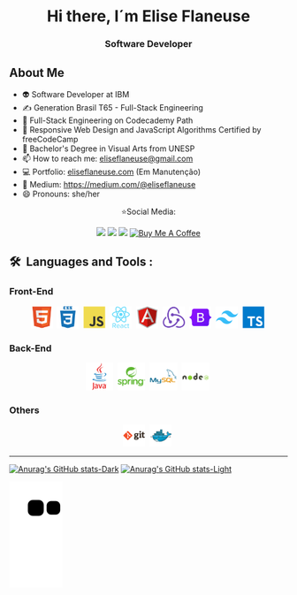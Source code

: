 <h1 align="center">Hi there, I´m Elise Flaneuse</h1>
<h3 align="center">Software Developer</h3>

## About Me

- 👽 Software Developer at IBM
- ✍️ Generation Brasil T65 - Full-Stack Engineering
- 🌱 Full-Stack Engineering on Codecademy Path
- 🤖 Responsive Web Design and JavaScript Algorithms Certified by freeCodeCamp
- 🌱 Bachelor's Degree in Visual Arts from UNESP
- 📫 How to reach me: eliseflaneuse@gmail.com
- 💻 Portfolio: <a href="https://eliseflaneuse.com">eliseflaneuse.com</a> (Em Manutenção)
- 🚀 Medium: https://medium.com/@eliseflaneuse 
- 😄 Pronouns: she/her


<div align="center">
<p>⭐Social Media:</p>
<p>
  <a href="https://discordapp.com/users/eliseflaneuse" target="_blank"><img src="https://img.shields.io/badge/Discord-7289DA?style=for-the-badge&logo=discord&logoColor=white" target="_blank"></a> 
  <a href = "mailto:eliseflaneuse@gmail.com"><img src="https://img.shields.io/badge/-Gmail-%23333?style=for-the-badge&logo=gmail&logoColor=white" target="_blank"></a>
  <a href="https://www.linkedin.com/in/elise-flaneuse-46a54b250/" target="_blank"><img src="https://img.shields.io/badge/-LinkedIn-%230077B5?style=for-the-badge&logo=linkedin&logoColor=white" target="_blank"></a> 
<a href="https://bmc.link/eliseflaneuse" target="_blank"><img src="https://cdn.buymeacoffee.com/buttons/default-orange.png" alt="Buy Me A Coffee" height="28" width="140"></a>
</p>
</div>


## 🛠 &nbsp;Languages and Tools :


### Front-End 
<p align="center">
<img src="https://github.com/devicons/devicon/blob/master/icons/html5/html5-original.svg" title="HTML5" alt="HTML" width="40" height="40"/>&nbsp;
<img src="https://github.com/devicons/devicon/blob/master/icons/css3/css3-plain-wordmark.svg"  title="CSS3" alt="CSS" width="40" height="40"/>&nbsp;
<img src="https://github.com/devicons/devicon/blob/master/icons/javascript/javascript-original.svg" title="JavaScript" alt="JavaScript" width="40" height="40"/>&nbsp;
<img src="https://github.com/devicons/devicon/blob/master/icons/react/react-original-wordmark.svg" title="React" alt="React" width="40" height="40"/>&nbsp;
  <img src="https://github.com/devicons/devicon/blob/master/icons/angularjs/angularjs-original.svg" title="Java" alt="Java" width="40" height="40"/>&nbsp;
<img src="https://github.com/devicons/devicon/blob/master/icons/redux/redux-original.svg" title="Redux" alt="Redux " width="40" height="40"/>&nbsp;
<img src="https://github.com/devicons/devicon/blob/master/icons/bootstrap/bootstrap-original.svg" title="Bootstrap" **alt="Bootstrap" width="40" height="40"/>&nbsp;
<img src="https://github.com/devicons/devicon/blob/master/icons/tailwindcss/tailwindcss-plain.svg" title="Tailwind CSS" **alt="Tailwind CSS" width="40" height="40"/>&nbsp;
<img src="https://github.com/devicons/devicon/blob/master/icons/typescript/typescript-original.svg" title="typescript" alt="typescript" width="40" height="40"/>&nbsp;
</p>

### Back-End 
<p align="center">
<img src="https://github.com/devicons/devicon/blob/master/icons/java/java-original-wordmark.svg" title="Java" alt="Java" width="50" height="50"/>&nbsp;
<img src="https://github.com/devicons/devicon/blob/master/icons/spring/spring-original-wordmark.svg" title="Spring" alt="Spring" width="50" height="50"/>&nbsp;
<img src="https://github.com/devicons/devicon/blob/master/icons/mysql/mysql-original-wordmark.svg" title="MySQL"  alt="MySQL" width="50" height="50"/>&nbsp;
<img src="https://github.com/devicons/devicon/blob/master/icons/nodejs/nodejs-original-wordmark.svg" title="NodeJS" alt="NodeJS" width="50" height="50"/>&nbsp;

</p>

### Others
<p align="center">
<img src="https://github.com/devicons/devicon/blob/master/icons/git/git-original-wordmark.svg" title="Git" **alt="Git" width="40" height="40"/>&nbsp;
<img src="https://github.com/devicons/devicon/blob/master/icons/docker/docker-original.svg" title="Docker" **alt="Docker" width="40" height="40"/>&nbsp;

</p>

---

[![Anurag's GitHub stats-Dark](https://github-readme-stats.vercel.app/api?username=eliseflaneuse&show_icons=true&theme=dark#gh-dark-mode-only)](https://github.com/eliseflaneuse/github-readme-stats#gh-dark-mode-only)
[![Anurag's GitHub stats-Light](https://github-readme-stats.vercel.app/api?username=eliseflaneuse&show_icons=true&theme=default#gh-light-mode-only)](https://github.com/eliseflaneuse/github-readme-stats#gh-light-mode-only)


 ![Snake animation](https://github.com/eliseflaneuse/eliseflaneuse/blob/output/github-contribution-grid-snake.svg)

